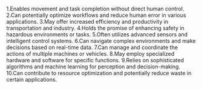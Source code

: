1.Enables movement and task completion without direct human control.
2.Can potentially optimize workflows and reduce human error in various applications.
3.May offer increased efficiency and productivity in transportation and industry.
4.Holds the promise of enhancing safety in hazardous environments or tasks.
5.Often utilizes advanced sensors and intelligent control systems.
6.Can navigate complex environments and make decisions based on real-time data.
7.Can manage and coordinate the actions of multiple machines or vehicles.
8.May employ specialized hardware and software for specific functions.
9.Relies on sophisticated algorithms and machine learning for perception and decision-making.
10.Can contribute to resource optimization and potentially reduce waste in certain applications.
